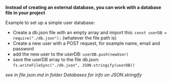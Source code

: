 **Instead of creating an external database, you can work with a database file in your project**  

Example to set up a simple user database:

* Create a db.json file with an empty array and import this: `const userDB = require("./db.json");` (whatever the file path is)
* Create a new user with a POST request, for example name, email and password
* add the new user to the userDB: `userDB.push(newUser)`
* save the userDB array to the file db.json: `fs.writeFileSync("./db.json", JSON.stringify(userDB))`

*see in file json.md in folder Databases for info on JSON.stringify*